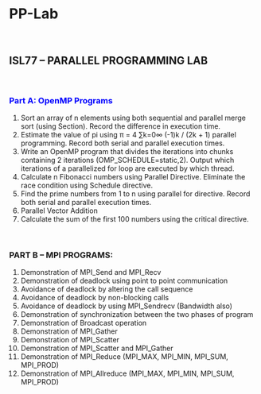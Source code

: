 # PP-Lab
<br>
<h2>ISL77 – PARALLEL PROGRAMMING LAB</h2>
<br>
<h3 style="color:blue"> Part A: OpenMP Programs</h3>

1. Sort an array of n elements using both sequential and parallel merge sort (using Section). Record the difference in execution time.
2. Estimate the value of pi using
π = 4 ∑k=0∞ (-1)k / (2k + 1)
parallel programming. Record both serial and parallel execution times.
3. Write an OpenMP program that divides the iterations into chunks containing 2 iterations (OMP_SCHEDULE=static,2). Output which iterations of a parallelized for loop are executed by which thread.
4. Calculate n Fibonacci numbers using Parallel Directive. Eliminate the race condition using Schedule directive.
5. Find the prime numbers from 1 to n using parallel for directive. Record both serial and parallel execution times.
6. Parallel Vector Addition
7. Calculate the sum of the first 100 numbers using the critical directive.

<br>
<h3> PART B – MPI PROGRAMS:</h3>

1.	Demonstration of MPI_Send and MPI_Recv
2.	Demonstration of deadlock using point to point communication
3.	Avoidance of deadlock by altering the call sequence
4.	Avoidance of deadlock by non-blocking calls
5.	Avoidance of deadlock by using MPI_Sendrecv (Bandwidth also)
6.	Demonstration of synchronization between the two phases of program
7.	Demonstration of Broadcast operation
8.	Demonstration of MPI_Gather
9.	Demonstration of MPI_Scatter
10.	Demonstration of MPI_Scatter and MPI_Gather
11.	Demonstration of MPI_Reduce (MPI_MAX, MPI_MIN, MPI_SUM, MPI_PROD)
12.	Demonstration of MPI_Allreduce (MPI_MAX, MPI_MIN, MPI_SUM, MPI_PROD)

